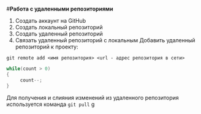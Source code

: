 #**Работа с удаленными репозиториями**
1. Создать аккаунт на GitHub
2. Создать локальный репозиторий
3. Создать удаленный репозиторий
4. Связать удаленный репозиторий с локальным
Добавить удаленный репозиторий к проекту:
```
git remote add <имя репозитория> <url - адрес репозитория в сети>
```
```C#
while(count > 0)
{
     count--;
}
```
Для получения и слияния изменений из удаленного репозитория используется команда `git pull`
g